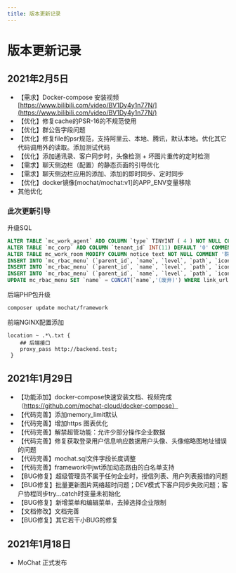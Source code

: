 ```yaml
---
title: 版本更新记录
---
```


# 版本更新记录

## 2021年2月5日
* 【需求】Docker-compose 安装视频 [https://www.bilibili.com/video/BV1Dy4y1n77N/](https://www.bilibili.com/video/BV1Dy4y1n77N/)
* 【优化】修复cache的PSR-16的不规范使用
* 【优化】群公告字段问题
* 【优化】修复file的psr规范，支持阿里云、本地、腾讯，默认本地。优化其它代码调用外的读取。添加测试代码
* 【优化】添加通讯录、客户同步时，头像检测 + 坏图片重传的定时检测
* 【需求】聊天侧边栏（配置）的静态页面的引导优化
* 【需求】聊天侧边栏应用的添加、添加的即时同步、定时同步
* 【优化】docker镜像[mochat/mochat:v1]的APP_ENV变量移除
* 其他优化

### 此次更新引导
升级SQL

```sql
ALTER TABLE `mc_work_agent` ADD COLUMN `type` TINYINT ( 4 ) NOT NULL COMMENT '应用类型 1-侧边栏 2-会话消息 3-工作台' AFTER `home_url`;
ALTER TABLE `mc_corp` ADD COLUMN `tenant_id` INT(11) DEFAULT '0' COMMENT '租户ID';
ALTER TABLE mc_work_room MODIFY COLUMN notice text NOT NULL COMMENT '群公告';
INSERT INTO `mc_rbac_menu` (`parent_id`, `name`, `level`, `path`, `icon`, `status`, `link_type`, `is_page_menu`, `link_url`, `data_permission`, `operate_id`, `operate_name`, `sort`, `created_at`, `updated_at`, `deleted_at`) VALUES (71, '用户画像', 3, '#1#-#71#-#220#', '', 1, 1, 1, '/chatTool/customer', 2, 1, '', 99, '2021-02-05 11:35:55', '2021-02-05 11:35:55', NULL);
INSERT INTO `mc_rbac_menu` (`parent_id`, `name`, `level`, `path`, `icon`, `status`, `link_type`, `is_page_menu`, `link_url`, `data_permission`, `operate_id`, `operate_name`, `sort`, `created_at`, `updated_at`, `deleted_at`) VALUES (71, '聊天增强', 3, '#1#-#71#-#221#', '', 1, 1, 1, '/chatTool/enhance', 2, 1, '', 99, '2021-02-05 11:36:44', '2021-02-05 11:36:45', NULL);
INSERT INTO `mc_rbac_menu` (`parent_id`, `name`, `level`, `path`, `icon`, `status`, `link_type`, `is_page_menu`, `link_url`, `data_permission`, `operate_id`, `operate_name`, `sort`, `created_at`, `updated_at`, `deleted_at`) VALUES (14, '用户搜索添加', 3, '#1#-#14#-#222#', '', 1, 1, 1, '/greeting/userSearch', 2, 1, '', 99, '2021-02-05 11:38:10', '2021-02-05 11:38:10', NULL);
UPDATE mc_rbac_menu SET `name` = CONCAT(`name`,'(废弃)') WHERE link_url IN ('/chatTool/config', '/chatTool/config@upload');
```

后端PHP包升级
```bash
composer update mochat/framework
```

前端NGINX配置添加
```nginx
location ~ .*\.txt {
	## 后端接口
    proxy_pass http://backend.test;
 }
 ```

## 2021年1月29日
* 【功能添加】docker-compose快速安装文档、视频完成 （https://github.com/mochat-cloud/docker-compose）
* 【代码完善】添加memory_limit默认
* 【代码完善】增加https 图表优化
* 【代码完善】解禁超管功能：允许少部分操作企业数据
* 【代码完善】修复获取登录用户信息响应数据用户头像、头像缩略图地址错误的问题
* 【代码完善】mochat.sql文件字段长度调整
* 【代码完善】framework中jwt添加动态路由的白名单支持
* 【BUG修复】超级管理员不属于任何企业时，授信列表、用户列表报错的问题
* 【BUG修复】批量更新图片网络超时问题；DEV模式下客户同步失败问题；客户协程同步try...catch时变量未初始化
* 【BUG修复】新增菜单和编辑菜单，去掉选择企业限制
* 【文档修改】文档完善
* 【BUG修复】其它若干小BUG的修复

## 2021年1月18日
* MoChat 正式发布